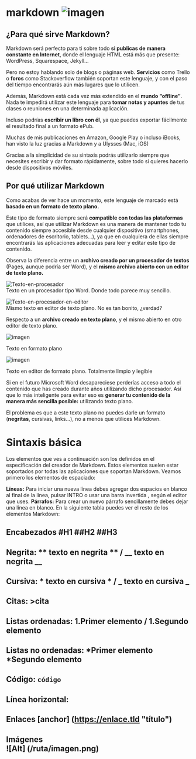 # markdown                   ![imagen](https://github.com/user-attachments/assets/a43ed7d5-cd3e-4fef-bc65-88a271653417)

## ¿Para qué sirve Markdown?
Markdown será perfecto para ti sobre todo **si publicas de manera constante en Internet**, donde el lenguaje HTML está más que presente: WordPress, Squarespace, Jekyll…

Pero no estoy hablando solo de blogs o páginas web. **Servicios** como Trello o **foros** como Stackoverflow también soportan este lenguaje, y con el paso del tiempo encontrarás aún más lugares que lo utilicen.

Además, Markdown está cada vez más extendido en el **mundo “offline”**. Nada te impedirá utilizar este lenguaje para **tomar notas y apuntes** de tus clases o reuniones en una determinada aplicación.

Incluso podrías **escribir un libro con él**, ya que puedes exportar fácilmente el resultado final a un formato ePub.

Muchas de mis publicaciones en Amazon, Google Play o incluso iBooks, han visto la luz gracias a Markdown y a Ulysses (Mac, iOS)

Gracias a la simplicidad de su sintaxis podrás utilizarlo siempre que necesites escribir y dar formato rápidamente, sobre todo si quieres hacerlo desde dispositivos móviles.
## Por qué utilizar Markdown
Como acabas de ver hace un momento, este lenguaje de marcado está **basado en un formato de texto plano.**

Este tipo de formato siempre será **compatible con todas las plataformas** que utilices, así que utilizar Markdown es una manera de mantener todo tu contenido siempre accesible desde cualquier dispositivo (smartphones, ordenadores de escritorio, tablets…), ya que en cualquiera de ellas siempre encontrarás las aplicaciones adecuadas para leer y editar este tipo de contenido.

Observa la diferencia entre un **archivo creado por un procesador de textos** (Pages, aunque podría ser Word), y el **mismo archivo abierto con un editor de texto plano.**

![Texto-en-procesador](https://github.com/user-attachments/assets/d433394d-bb4f-4446-86ea-09f4dd7b619d)  
Texto en un procesador tipo Word. Donde todo parece muy sencillo.

 
![Texto-en-procesador-en-editor](https://github.com/user-attachments/assets/e89b7f79-ece3-4d75-8e20-6ea8b6b3502c)  
Mismo texto en editor de texto plano. No es tan bonito, ¿verdad?

Respecto a un **archivo creado en texto plano**, y el mismo abierto en otro editor de texto plano.

![imagen](https://github.com/user-attachments/assets/3d840e48-1e1b-4af4-95ae-8d5560bcaca9) 

Texto en formato plano


![imagen](https://github.com/user-attachments/assets/afb98c1b-e3d4-4be4-9a60-36bf1563ce5d) 

Texto en editor de formato plano. Totalmente limpio y legible

Si en el futuro Microsoft Word desapareciese perderías acceso a todo el contenido que has creado durante años utilizando dicho procesador. Así que lo más inteligente para evitar eso es **generar tu contenido de la manera más sencilla posible:** utilizando texto plano.

El problema es que a este texto plano no puedes darle un formato (**negritas**, cursivas, links…), no a menos que utilices Markdown.



# Sintaxis básica
Los elementos que ves a continuación son los definidos en el especificación del creador de Markdown. Estos elementos suelen estar soportados por todas las aplicaciones que soportan Markdown. Veamos primero los elementos de espaciado:

**Líneas:** Para iniciar una nueva línea debes agregar dos espacios en blanco al final de la línea, pulsar INTRO o usar una barra invertida \, según el editor que uses.
**Párrafos:** Para crear un nuevo párrafo sencillamente debes dejar una línea en blanco.
En la siguiente tabla puedes ver el resto de los elementos Markdown:
             
Encabezados	              #H1
                          ##H2
                          ##H3
---
                          
Negrita:	                 ** texto en negrita ** /
                          __ texto en negrita __
---
                          
Cursiva:                  * texto en cursiva * /
                          _ texto en cursiva _
---
                          
Citas:                    >cita
 ---

Listas ordenadas:	        1.Primer elemento /
                          1.Segundo elemento
---
                          
Listas no ordenadas:      *Primer elemento  
                          *Segundo elemento 
---

Código:                   `código`
---

Línea horizontal:	
  ---
Enlaces	
[anchor] (https://enlace.tld "título")
 ---
Imágenes	
![Alt] (/ruta/imagen.png)
 ---

